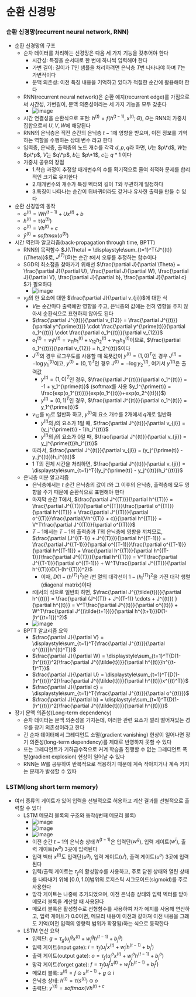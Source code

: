 # 순환 신경망

### 순환 신경망(recurrent neural network, RNN)
- 순환 신경망의 구조
  - 순차 데이터를 처리하는 신경망은 다음 세 가지 기능을 갖추어야 한다
    - 시간성: 특징을 순서대로 한 번에 하나씩 입력해야 한다
    - 가변 길이: 길이가 $T$인 샘플을 처리하려면 은닉층 $T$번 나타나야 하며 $T$는 가변적이다
    - 문맥 의존성: 이전 특징 내용을 기억하고 있다가 적절한 순간에 활용해야 한다
  - RNN(recurrent neural network)은 순환 에지(recurrent edge)를 가짐으로써 시간성, 가변길이, 문맥 의존성이라는 세 가지 기능을 모두 갖춘다
    - ![image](https://github.com/kimho1wq/TIL/assets/15611500/a352c0a5-dfe8-48fc-a06e-9c36988d820a)
  - 시간 연결성을 순환식으로 표현: $h^{(t)} = f(h^{(t-1)}, x^{(t)}; \Theta)$, $\Theta$는 RNN의 가중치집합으로서 $U, V, W$에 해당된다
  - RNN의 은닉층은 직전 순간의 은닉층 $t-1$에 영향을 받으며, 이전 정보를 기억하는 역할을 수행하는 상태 변수 라고 한다
  - 입력층, 은닉층, 출력층의 노드 개수를 각각 $d, p, q$라 하면, $U$는 $p\*d$, $W$는 $p\*p$, $V$는 $q\*p$, $b$는 $p\*1$, $c$는 $q*1$ 이다
  - 가중치 공유의 장점
    - 1.학습 과정이 추정할 매개변수의 수를 획기적으로 줄여 최적화 문제를 합리적인 크기로 유지한다
    - 2.매개변수의 개수가 특징 벡터의 길이 $T$와 무관하게 일정하다
    - 3.특징이 나타나는 순간이 뒤바뀌더라도 같거나 유사한 출력을 만들 수 있다
- 순환 신경망의 동작
  - $a^{(t)} = Wh^{(t-1)} + Ux^{(t)} + b$
  - $h^{(t)} = \tau(a^{(t)})$
  - $o^{(t)} = Vh^{(t)} + c$
  - $\hat{y}^{(t)} = softmax(o^{(t)})$
- 시간 역전파 알고리즘(back-propagation through time, BPTT)
  - RNN의 목적함수 $J(\Theta) = \displaystyle\sum_{t=1}^T{J^{(t)}(\Theta)}$로, $J^{(T)}(\Theta)$는 순간 $t$에서 오류를 추정하는 함수이다
  - SGD의 최소점을 찾아가기 위해선 $\frac{\partial J}{\partial \Theta} = \frac{\partial J}{\partial U}, \frac{\partial J}{\partial W}, \frac{\partial J}{\partial V}, \frac{\partial J}{\partial b}, \frac{\partial J}{\partial c} $가 필요하다
    - ![image](https://github.com/kimho1wq/TIL/assets/15611500/92a51025-0d8a-4302-a3f1-57f36ad98c64)
  - $v_{ji}$의 한 요소에 대한 $\frac{\partial J}{\partial v_{ji}}$에 대한 식
    - $V$는 순간마다 출력에만 영향을 주고, 은닉층의 값에는 전혀 영향을 주지 않아서 순환식으로 표현하지 않아도 된다
    - $\frac{\partial J^{(t)}}{\partial v_{12}} = \frac{\partial J^{(t)}}{\partial y^{\prime(t)}} \cdot \frac{\partial y^{\prime(t)}}{\partial o_1^{(t)}} \cdot \frac{\partial o_1^{(t)}}{\partial v_{12}}$
    - $o_1^{(t)} = v_1h^{(t)} = v_{11}h_1^{(t)} + v_{12}h_2^{(t)} + v_{13}h_3^{(t)}$이므로, $\frac{\partial o_1^{(t)}}{\partial v_{12}} = h_2^{(t)}$이다
    - $J^{(t)}$의 경우 로그우도를 사용할 때 목푯값이 $y^{(t)} = (1,0)^T$인 경우 $J^{(t)} = -\log{y_1^{\prime (t)}}$이고, $y^{(t)} = (0,1)^T$인 경우 $J^{(t)} = -\log{y_2^{\prime (t)}}$, 여기서 $y^{\prime(t)}$은 출력값 
      - $y^{(t)} = (1,0)^T$인 경우, $\frac{\partial J^{(t)}}{\partial o_1^{(t)}} = -1 + y_1^{\prime(t)}$ (softmax를 사용 $y_1^{\prime(t)} = \frac{exp(o_1^{(t)})}{exp(o_1^{(t)})+exp(o_2^{(t)})}$)
      - $y^{(t)} = (0,1)^T$인 경우, $\frac{\partial J^{(t)}}{\partial o_1^{(t)}} = y_1^{\prime(t)}$
    - $v_{12}$를 $v_{ji}$로 일반화 하고, $y^{(t)}$의 요소 개수를 2개에서 $q$개로 일반화
      - $y^{(t)}$의 $j$의 요소가 1일 때, $\frac{\partial J^{(t)}}{\partial v_{ji}} = (y_j^{\prime(t)} - 1)h_i^{(t)}$
      - $y^{(t)}$의 $j$의 요소가 0일 때, $\frac{\partial J^{(t)}}{\partial v_{ji}} = y_j^{\prime(t)}h_i^{(t)}$
    - 따라서, $\frac{\partial J^{(t)}}{\partial v_{ji}} = (y_j^{\prime(t)} - y_j^{(t)})h_i^{(t)}$
    - $1~T$의 전체 시간을 처리하면, $\frac{\partial J^{(t)}}{\partial v_{ji}} = \displaystyle\sum_{t=1}^T{(y_j^{\prime(t)} - y_j^{(t)})h_i^{(t)}}$
  - 은닉층 미분 알고리즘
    - 은닉층에서는 $t$ 순간 은닉층의 값이 $t$와 그 이후의 은닉층, 출력층에 모두 영향을 주기 때문에 순환식으로 표현해야 한다
    - 마지막 순간 T에서, $\frac{\partial J^{(T)}}{\partial h^{(T)}} = \frac{\partial J^{(T)}}{\partial o^{(T)}}\frac{\partial o^{(T)}}{\partial h^{(T)}} = \frac{\partial J^{(T)}}{\partial o^{(T)}}\frac{\partial(Vh^{(T)} + c)}{\partial h^{(T)}} = V^T\frac{\partial J^{(T)}}{\partial o^{(T)}}$
    - $T-1$에서는 $T-1$의 출력층과 $T$의 은닉층에 영향을 끼치므로, $\frac{\partial (J^{(T-1)} + J^{(T)})}{\partial h^{(T-1)}} = \frac{\partial J^{(T-1)}}{\partial o^{(T-1)}}\frac{\partial o^{(T-1)}}{\partial h^{(T-1)}} + \frac{\partial h^{(T)}}{\partial h^{(T-1)}}\frac{\partial J^{(T)}}{\partial h^{(T)}} = V^T\frac{\partial J^{(T-1)}}{\partial o^{(T-1)}} + W^T\frac{\partial J^{(T)}}{\partial h^{(T)}}D(1-(h^{(T)})^2)$
      - 이때, $D(1-(h^{(T)})^2)$은 $i$번 열의 대각선이 $1-(h_i^{(T)})^2$을 가진 대각 행렬(diagonal matrix)이다
    - $t$에서의 식으로 일반화 하면, $\frac{\partial J^{(\tilde{t})}}{\partial h^{(t)}} = \frac{\partial (J^{(T)} + J^{(T-1)} \cdots + J^{(t)}) }{\partial h^{(t)}} = V^T\frac{\partial J^{(t)}}{\partial o^{(t)}} + W^T\frac{\partial J^{(\tilde{t+1})}}{\partial h^{(t+1)}}D(1-(h^{(t+1)})^2)$
    - ![image](https://github.com/kimho1wq/TIL/assets/15611500/caea3008-9aae-4c8b-bfd0-f25efdfacb3e)
  - BPTT 알고리즘 요약
    - $\frac{\partial J}{\partial V} = \displaystyle\sum_{t=1}^T{\frac{\partial J^{(t)}}{\partial o^{(t)}}h^{(t)^T}}$
    - $\frac{\partial J}{\partial W} = \displaystyle\sum_{t=1}^T{D(1-(h^{(t)})^2)\frac{\partial J^{(\tilde{t})}}{\partial h^{(t)}}h^{(t-1)^T}}$
    - $\frac{\partial J}{\partial U} = \displaystyle\sum_{t=1}^T{D(1-(h^{(t)})^2)\frac{\partial J^{(\tilde{t})}}{\partial h^{(t)}}x^{(t)^T}}$
    - $\frac{\partial J}{\partial c} = \displaystyle\sum_{t=1}^T{\frac{\partial J^{(t)}}{\partial o^{(t)}}}$
    - $\frac{\partial J}{\partial b} = \displaystyle\sum_{t=1}^T{D(1-(h^{(t)})^2)\frac{\partial J^{(\tilde{t})}}{\partial h^{(t)}}}$
- 장기 문맥 의존성(Long-term dependency)
  - 순차 데이터는 문맥 의존성을 가지는데, 이러한 관련 요소가 멀리 떨어져있는 경우를 장기 의존성이라고 한다
  - 긴 순차 데이터에서 그레디언트 소멸(gradient vanishing) 현상이 일어나면 장기 의존성(long-term dependency)를 제대로 반영하지 못할 수 있다
  - 또는 그레디언트가 기하급수적으로 커겨 학습을 진행할 수 없는 그레디언트 폭발(gradient explosion) 현상이 일어날 수 있다
  - RNN는 $W$를 공유하여 반복적으로 적용하기 때문에 계속 작아지거나 계속 커지는 문제가 발생할 수 있따 

### LSTM(long short term memory)
- 여러 종류의 게이트가 있어 입력을 선별적으로 허용하고 계산 결과를 선별적으로 출력할 수 있다
  - LSTM 메모리 블록의 구조와 동작(j번째 메모리 블록)
    - ![image](https://github.com/kimho1wq/TIL/assets/15611500/33581563-41f4-4fc5-a929-453aa93d3f47)
    - ![image](https://github.com/kimho1wq/TIL/assets/15611500/5afdd382-53c1-4672-bba5-cff033e7d56d)
    - ![image](https://github.com/kimho1wq/TIL/assets/15611500/e036f64e-d8ba-41f0-9681-c165fb85da70)
    - 이전 순간 $t-1$의 은닉층 상태 $h^{(t-1)}$은 입력단($w^g$), 입력 게이트($w^i$), 출력 게이트($w^o$) 3곳에 입력된다
    - 입력 벡터 $x^{(t)}$도 입력단($u^g$), 입력 게이트($u^i$), 출력 게이트($u^o$) 3곳에 입력된다
    - 입력/출력 게이트는 $\tau_f$의 활성함수를 사용하고, 주로 닫힌 상태와 열린 상태를 나타내기 위해 $[0.0, 1.0]$범위의 로지스틱 시그모이드(sigmoid)를 주로 사용한다
    - 망각 게이트는 나중에 추가되었으며, 이전 은닉층 상태와 입력 벡터를 받아 메모리 블록을 계산할 때 사용된다
    - 메모리 블록은 활성함수로 선형함수를 사용하여 자가 에지를 사용해 연산하고, 입력 게이트가 $0.0$이면, 메모리 내용이 이전과 같아져 이전 내용을 그래도 기억(이전 입력의 영향력 범위가 확장됨)하는 식으로 동작한다
  - LSTM 연산 요약
    - 입력단: $g = \tau_g(u_j^g x^{(t)} + w_j^g h^{(t-1)} + b_j^g)$
    - 입력 게이트(input gate): $i = \tau_f(u_j^i x^{(t)} + w_j^i h^{(t-1)} + b_j^i)$
    - 출력 게이트(output gate): $o = \tau_f(u_j^o x^{(t)} + w_j^o h^{(t-1)} + b_j^o)$
    - 망각 게이트(forget gate): $f = \tau_f(u_j^f x^{(t)}+ w_j^f h^{(t-1)} + b_j^f)$
    - 메모리 블록: $s^{(t)} = f \odot s^{(t-1)} + g \odot i$
    - 은닉층 상태: $h^{(t)} = \tau(s^{(t)}) \odot o$
    - 출력단: $y^{\prime(t)} = softmax(Vh^{(t) + c}$




















